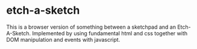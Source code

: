 # etch-a-sketch
This is a browser version of something between a sketchpad and an Etch-A-Sketch. Implemented by using fundamental html and css together with DOM manipulation and events with javascript.